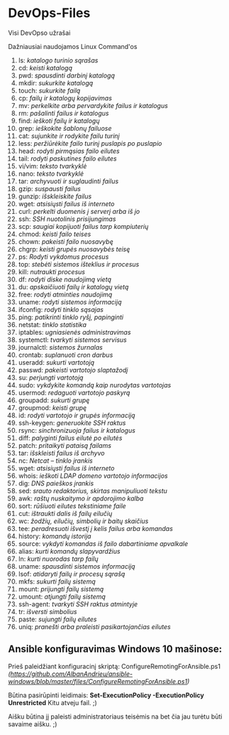 # DevOps-Files
Visi DevOpso užrašai

Dažniausiai naudojamos Linux Command'os

1. ls: _katalogo turinio sąrašas_
2. cd: _keisti katalogą_
3. pwd: _spausdinti darbinį katalogą_
4. mkdir: _sukurkite katalogą_
5. touch: _sukurkite failą_
6. cp: _failų ir katalogų kopijavimas_
7. mv: _perkelkite arba pervardykite failus ir katalogus_
8. rm: _pašalinti failus ir katalogus_
9. find: _ieškoti failų ir katalogų_
10. grep: _ieškokite šablonų failuose_
11. cat: _sujunkite ir rodykite failu turinį_
12. less: _peržiūrėkite failo turinį puslapis po puslapio_
13. head: _rodyti pirmąsias failo eilutes_
14. tail: _rodyti paskutines failo eilutes_
15. vi/vim: _teksto tvarkyklė_
16. nano: _teksto tvarkyklė_
17. tar: _archyvuoti ir suglaudinti failus_
18. gzip: _suspausti failus_
19. gunzip: _išskleiskite failus_
20. wget: _atsisiųsti failus iš interneto_
21. curl: _perkelti duomenis į serverį arba iš jo_
22. ssh: _SSH nuotolinis prisijungimas_
23. scp: _saugiai kopijuoti failus tarp kompiuterių_
24. chmod: _keisti failo teises_
25. chown: _pakeisti failo nuosavybę_
26. chgrp: _keisti grupės nuosavybės teisę_
27. ps: _Rodyti vykdomus procesus_
28. top: _stebėti sistemos išteklius ir procesus_
29. kill: _nutraukti procesus_
30. df: _rodyti diske naudojimą vietą_
31. du: _apskaičiuoti failų ir katalogų vietą_
32. free: _rodyti atminties naudojimą_
33. uname: _rodyti sistemos informaciją_
34. ifconfig: _rodyti tinklo sąsajas_
35. ping: _patikrinti tinklo ryšį, papinginti_
36. netstat: _tinklo statistika_
37. iptables: _ugniasienės administravimas_
38. systemctl: _tvarkyti sistemos servisus_
39. journalctl: _sistemos žurnalas_
40. crontab: _suplanuoti cron darbus_
41. useradd: _sukurti vartotoją_
42. passwd: _pakeisti vartotojo slaptažodį_
43. su: _perjungti vartotoją_
44. sudo: _vykdykite komandą kaip nurodytas vartotojas_
45. usermod: _redaguoti vartotojo paskyrą_
46. ​​groupadd: _sukurti grupę_
47. groupmod: _keisti grupę_
48. id: _rodyti vartotojo ir grupės informaciją_
49. ssh-keygen: _generuokite SSH raktus_
50. rsync: _sinchronizuoja failus ir katalogus_
51. diff: _palyginti failus eilutė po eilutės_
52. patch: _pritaikyti pataisą failams_
53. tar: _išskleisti failus iš archyvo_
55. nc: _Netcat – tinklo įrankis_
56. wget: _atsisiųsti failus iš interneto_
57. whois: _ieškoti LDAP domeno vartotojo informacijos_
58. dig: _DNS paieškos įrankis_
59. sed: _srauto redaktorius, skirtas manipuliuoti tekstu_
60. awk: _raštų nuskaitymo ir apdorojimo kalba_
61. sort: _rūšiuoti eilutes tekstiniame faile_
62. cut: _ištraukti dalis iš failų eilučių_
63. wc: _žodžių, eilučių, simbolių ir baitų skaičius_
64. tee: _peradresuoti išvestį į kelis failus arba komandas_
65. history: _komandų istorija_
66. source: _vykdyti komandas iš failo dabartiniame apvalkale_
67. alias: _kurti komandų slapyvardžius_
68. ln: _kurti nuorodas tarp failų_
69. uname: _spausdinti sistemos informaciją_
70. lsof: _atidaryti failų ir procesų sąrašą_
71. mkfs: _sukurti failų sistemą_
72. mount: _prijungti failų sistemą_
73. umount: _atjungti failų sistemą_
74. ssh-agent: _tvarkyti SSH raktus atmintyje_
76. tr: _išversti simbolius_
78. paste: _sujungti failų eilutes_
79. uniq: _pranešti arba praleisti pasikartojančias eilutes_


## Ansible konfiguravimas Windows 10 mašinose:

Prieš paleidžiant konfiguracinį skriptą: ConfigureRemotingForAnsible.ps1 *(https://github.com/AlbanAndrieu/ansible-windows/blob/master/files/ConfigureRemotingForAnsible.ps1)*

Būtina pasirūpinti leidimais: __Set-ExecutionPolicy -ExecutionPolicy Unrestricted__
Kitu atveju fail. ;)

Aišku būtina jį paleisti administratoriaus teisėmis na bet čia jau turėtu būti savaime aišku. ;)
